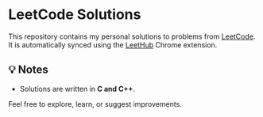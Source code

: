 # LeetCode Solutions

This repository contains my personal solutions to problems from [LeetCode](https://leetcode.com/).  
It is automatically synced using the [LeetHub](https://github.com/QasimWani/LeetHub) Chrome extension.

## 💡 Notes

- Solutions are written in **C and C++**.

Feel free to explore, learn, or suggest improvements.

